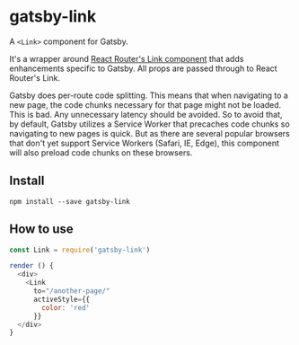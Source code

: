 # gatsby-link

A `<Link>` component for Gatsby.

It's a wrapper around [React Router's Link
component](https://github.com/ReactTraining/react-router/blob/6eeb7ad358f987520f5b519e48bdd31f725cbade/docs/API.md#link)
that adds enhancements specific to Gatsby. All props are passed through
to React Router's Link.

Gatsby does per-route code splitting. This means that when navigating to
a new page, the code chunks necessary for that page might not be loaded.
This is bad. Any unnecessary latency should be avoided. So to avoid
that, by default, Gatsby utilizes a Service Worker that precaches code
chunks so navigating to new pages is quick. But as there are several
popular browsers that don't yet support Service Workers (Safari, IE,
Edge), this component will also preload code chunks on these browsers.

## Install

`npm install --save gatsby-link`

## How to use

```javascript
const Link = require('gatsby-link')

render () {
  <div>
    <Link
      to="/another-page/"
      activeStyle={{
        color: 'red'
      }}
  </div>
}
```
